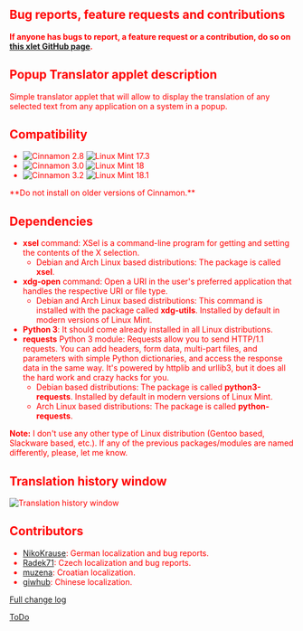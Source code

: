 <span style="color:red;">
<h2>Bug reports, feature requests and contributions</h2>

<strong>If anyone has bugs to report, a feature request or a contribution, do so on <a href="https://github.com/Odyseus/CinnamonTools">this xlet GitHub page</a>.</strong>
</span>

## Popup Translator applet description

Simple translator applet that will allow to display the translation of any selected text from any application on a system in a popup.

## Compatibility

- ![Cinnamon 2.8](https://odyseus.github.io/CinnamonTools/lib/badges/cinn-2.8.svg) ![Linux Mint 17.3](https://odyseus.github.io/CinnamonTools/lib/badges/lm-17.3.svg)
- ![Cinnamon 3.0](https://odyseus.github.io/CinnamonTools/lib/badges/cinn-3.0.svg) ![Linux Mint 18](https://odyseus.github.io/CinnamonTools/lib/badges/lm-18.svg)
- ![Cinnamon 3.2](https://odyseus.github.io/CinnamonTools/lib/badges/cinn-3.2.svg) ![Linux Mint 18.1](https://odyseus.github.io/CinnamonTools/lib/badges/lm-18.1.svg)

<span style="color:red;">
**Do not install on older versions of Cinnamon.**
</span>

## Dependencies

- **xsel** command: XSel is a command-line program for getting and setting the contents of the X selection.
    - Debian and Arch Linux based distributions: The package is called **xsel**.
- **xdg-open** command: Open a URI in the user's preferred application that handles the respective URI or file type.
    - Debian and Arch Linux based distributions: This command is installed with the package called **xdg-utils**. Installed by default in modern versions of Linux Mint.
- **Python 3**: It should come already installed in all Linux distributions.
- **requests** Python 3 module: Requests allow you to send HTTP/1.1 requests. You can add headers, form data, multi-part files, and parameters with simple Python dictionaries, and access the response data in the same way. It's powered by httplib and urllib3, but it does all the hard work and crazy hacks for you.
    - Debian based distributions: The package is called **python3-requests**. Installed by default in modern versions of Linux Mint.
    - Arch Linux based distributions: The package is called **python-requests**.

**Note:** I don't use any other type of Linux distribution (Gentoo based, Slackware based, etc.). If any of the previous packages/modules are named differently, please, let me know.

## Translation history window

![Translation history window](https://odyseus.github.io/CinnamonTools/lib/img/PopupTranslator-001.png "Translation history window")

## Contributors
- [NikoKrause](https://github.com/NikoKrause): German localization and bug reports.
- [Radek71](https://github.com/Radek71): Czech localization and bug reports.
- [muzena](https://github.com/muzena): Croatian localization.
- [giwhub](https://github.com/giwhub): Chinese localization.

[Full change log](https://github.com/Odyseus/CinnamonTools/blob/master/applets/0dyseus%40PopupTranslator/CHANGELOG.md)

[ToDo](https://github.com/Odyseus/CinnamonTools/blob/master/applets/0dyseus%40PopupTranslator/TODO)
